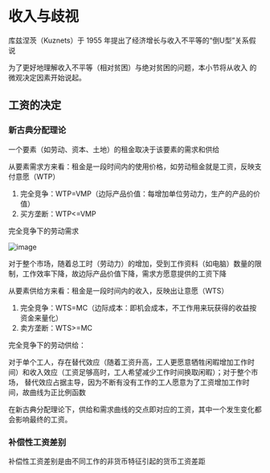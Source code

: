 # 收入与歧视 
库兹涅茨（Kuznets）于 1955 年提出了经济增长与收入不平等的“倒U型”关系假说

为了更好地理解收入不平等（相对贫困）与绝对贫困的问题，本小节将从收入
的微观决定因素开始说起。

## 工资的决定
### 新古典分配理论
一个要素（如劳动、资本、土地）的租金取决于该要素的需求和供给

从要素需求方来看：租金是一段时间内的使用价格，如劳动租金就是工资，反映支付意愿（WTP）

1. 完全竞争：WTP=VMP（边际产品价值：每增加单位劳动力，生产的产品的价值）
2. 买方垄断：WTP<=VMP

完全竞争下的劳动需求

![image](https://github.com/user-attachments/assets/b53b9e9c-ca90-451a-9d7c-ff5a8dd8c7bf)

对于整个市场，随着总工时（劳动力）的增加，受到工作资料（如电脑）数量的限制，工作效率下降，故边际产品价值下降，需求方愿意提供的工资下降

从要素供给方来看：租金是一段时间内的收入，反映出让意愿（WTS）

1. 完全竞争：WTS=MC（边际成本：即机会成本，不工作用来玩获得的收益按资金来量化）
2. 卖方垄断：WTS>=MC

完全竞争下的劳动供给：

对于单个工人，存在替代效应（随着工资升高，工人更愿意牺牲闲暇增加工作时间）和收入效应（工资足够高时，工人希望减少工作时间换取闲暇）；对于整个市场，
替代效应占据主导，因为不断有没有工作的工人愿意为了工资增加工作时间，故曲线为正比例函数

在新古典分配理论下，供给和需求曲线的交点即对应的工资，其中一个发生变化都会影响最终的工资。

### 补偿性工资差别
补偿性工资差别是由不同工作的非货币特征引起的货币工资差距
